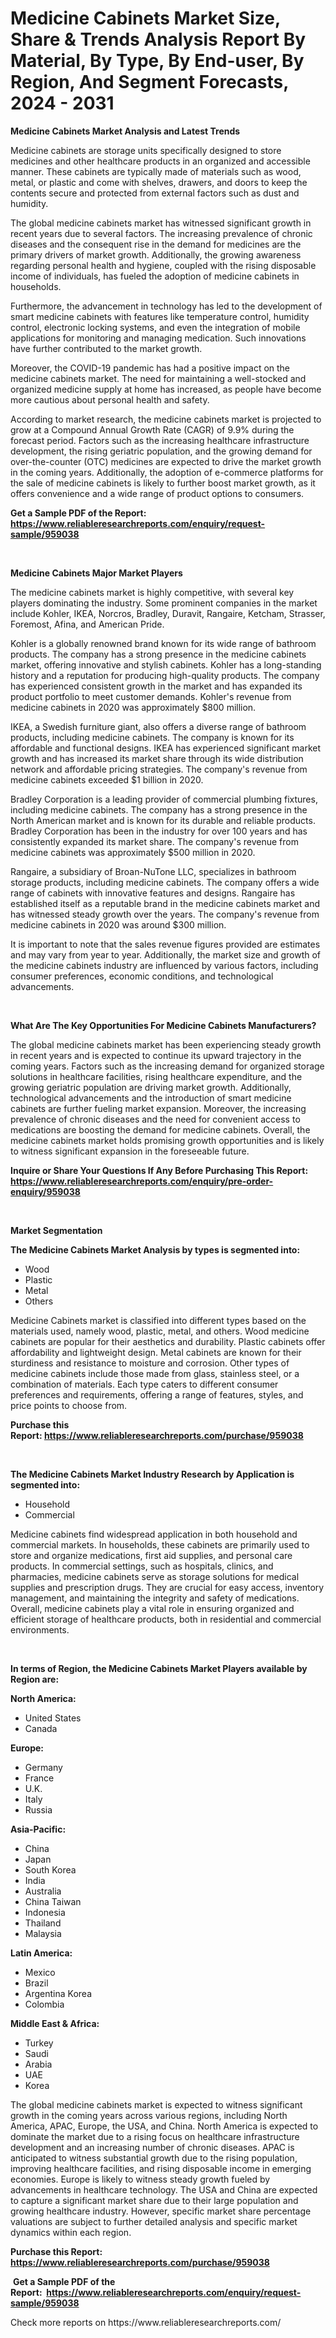 <p><h1>Medicine Cabinets Market Size, Share & Trends Analysis Report By Material, By Type, By End-user, By Region, And Segment Forecasts, 2024 - 2031</h1></p><p><strong>Medicine Cabinets Market Analysis and Latest Trends</strong></p>
<p><p>Medicine cabinets are storage units specifically designed to store medicines and other healthcare products in an organized and accessible manner. These cabinets are typically made of materials such as wood, metal, or plastic and come with shelves, drawers, and doors to keep the contents secure and protected from external factors such as dust and humidity.</p><p>The global medicine cabinets market has witnessed significant growth in recent years due to several factors. The increasing prevalence of chronic diseases and the consequent rise in the demand for medicines are the primary drivers of market growth. Additionally, the growing awareness regarding personal health and hygiene, coupled with the rising disposable income of individuals, has fueled the adoption of medicine cabinets in households.</p><p>Furthermore, the advancement in technology has led to the development of smart medicine cabinets with features like temperature control, humidity control, electronic locking systems, and even the integration of mobile applications for monitoring and managing medication. Such innovations have further contributed to the market growth.</p><p>Moreover, the COVID-19 pandemic has had a positive impact on the medicine cabinets market. The need for maintaining a well-stocked and organized medicine supply at home has increased, as people have become more cautious about personal health and safety.</p><p>According to market research, the medicine cabinets market is projected to grow at a Compound Annual Growth Rate (CAGR) of 9.9% during the forecast period. Factors such as the increasing healthcare infrastructure development, the rising geriatric population, and the growing demand for over-the-counter (OTC) medicines are expected to drive the market growth in the coming years. Additionally, the adoption of e-commerce platforms for the sale of medicine cabinets is likely to further boost market growth, as it offers convenience and a wide range of product options to consumers.</p></p>
<p><strong>Get a Sample PDF of the Report:&nbsp; <a href="https://www.reliableresearchreports.com/enquiry/request-sample/959038">https://www.reliableresearchreports.com/enquiry/request-sample/959038</a></strong></p>
<p>&nbsp;</p>
<p><strong>Medicine Cabinets Major Market Players</strong></p>
<p><p>The medicine cabinets market is highly competitive, with several key players dominating the industry. Some prominent companies in the market include Kohler, IKEA, Norcros, Bradley, Duravit, Rangaire, Ketcham, Strasser, Foremost, Afina, and American Pride.</p><p>Kohler is a globally renowned brand known for its wide range of bathroom products. The company has a strong presence in the medicine cabinets market, offering innovative and stylish cabinets. Kohler has a long-standing history and a reputation for producing high-quality products. The company has experienced consistent growth in the market and has expanded its product portfolio to meet customer demands. Kohler's revenue from medicine cabinets in 2020 was approximately $800 million.</p><p>IKEA, a Swedish furniture giant, also offers a diverse range of bathroom products, including medicine cabinets. The company is known for its affordable and functional designs. IKEA has experienced significant market growth and has increased its market share through its wide distribution network and affordable pricing strategies. The company's revenue from medicine cabinets exceeded $1 billion in 2020.</p><p>Bradley Corporation is a leading provider of commercial plumbing fixtures, including medicine cabinets. The company has a strong presence in the North American market and is known for its durable and reliable products. Bradley Corporation has been in the industry for over 100 years and has consistently expanded its market share. The company's revenue from medicine cabinets was approximately $500 million in 2020.</p><p>Rangaire, a subsidiary of Broan-NuTone LLC, specializes in bathroom storage products, including medicine cabinets. The company offers a wide range of cabinets with innovative features and designs. Rangaire has established itself as a reputable brand in the medicine cabinets market and has witnessed steady growth over the years. The company's revenue from medicine cabinets in 2020 was around $300 million.</p><p>It is important to note that the sales revenue figures provided are estimates and may vary from year to year. Additionally, the market size and growth of the medicine cabinets industry are influenced by various factors, including consumer preferences, economic conditions, and technological advancements.</p></p>
<p>&nbsp;</p>
<p><strong>What Are The Key Opportunities For Medicine Cabinets Manufacturers?</strong></p>
<p><p>The global medicine cabinets market has been experiencing steady growth in recent years and is expected to continue its upward trajectory in the coming years. Factors such as the increasing demand for organized storage solutions in healthcare facilities, rising healthcare expenditure, and the growing geriatric population are driving market growth. Additionally, technological advancements and the introduction of smart medicine cabinets are further fueling market expansion. Moreover, the increasing prevalence of chronic diseases and the need for convenient access to medications are boosting the demand for medicine cabinets. Overall, the medicine cabinets market holds promising growth opportunities and is likely to witness significant expansion in the foreseeable future.</p></p>
<p><strong>Inquire or Share Your Questions If Any Before Purchasing This Report: <a href="https://www.reliableresearchreports.com/enquiry/pre-order-enquiry/959038">https://www.reliableresearchreports.com/enquiry/pre-order-enquiry/959038</a></strong></p>
<p>&nbsp;</p>
<p><strong>Market Segmentation</strong></p>
<p><strong>The Medicine Cabinets Market Analysis by types is segmented into:</strong></p>
<p><ul><li>Wood</li><li>Plastic</li><li>Metal</li><li>Others</li></ul></p>
<p><p>Medicine Cabinets market is classified into different types based on the materials used, namely wood, plastic, metal, and others. Wood medicine cabinets are popular for their aesthetics and durability. Plastic cabinets offer affordability and lightweight design. Metal cabinets are known for their sturdiness and resistance to moisture and corrosion. Other types of medicine cabinets include those made from glass, stainless steel, or a combination of materials. Each type caters to different consumer preferences and requirements, offering a range of features, styles, and price points to choose from.</p></p>
<p><strong>Purchase this Report:&nbsp;<a href="https://www.reliableresearchreports.com/purchase/959038">https://www.reliableresearchreports.com/purchase/959038</a></strong></p>
<p>&nbsp;</p>
<p><strong>The Medicine Cabinets Market Industry Research by Application is segmented into:</strong></p>
<p><ul><li>Household</li><li>Commercial</li></ul></p>
<p><p>Medicine cabinets find widespread application in both household and commercial markets. In households, these cabinets are primarily used to store and organize medications, first aid supplies, and personal care products. In commercial settings, such as hospitals, clinics, and pharmacies, medicine cabinets serve as storage solutions for medical supplies and prescription drugs. They are crucial for easy access, inventory management, and maintaining the integrity and safety of medications. Overall, medicine cabinets play a vital role in ensuring organized and efficient storage of healthcare products, both in residential and commercial environments.</p></p>
<p>&nbsp;</p>
<p><strong>In terms of Region, the Medicine Cabinets Market Players available by Region are:</strong></p>
<p>
    <p> <strong> North America: </strong>
        <ul>
            <li>United States</li>
            <li>Canada</li>
        </ul>
        </p> 
    <p> <strong> Europe: </strong>
        <ul>
            <li>Germany</li>
            <li>France</li>
            <li>U.K.</li>
            <li>Italy</li>
            <li>Russia</li>
        </ul>
        </p> 
    <p> <strong> Asia-Pacific: </strong>
        <ul>
            <li>China</li>
            <li>Japan</li>
            <li>South Korea</li>
            <li>India</li>
            <li>Australia</li>
            <li>China Taiwan</li>
            <li>Indonesia</li>
            <li>Thailand</li>
            <li>Malaysia</li>
        </ul>
        </p> 
    <p> <strong> Latin America: </strong>
        <ul>
            <li>Mexico</li>
            <li>Brazil</li>
            <li>Argentina Korea</li>
            <li>Colombia</li>
        </ul>
        </p> 
    <p> <strong> Middle East & Africa: </strong>
        <ul>
            <li>Turkey</li>
            <li>Saudi</li>
            <li>Arabia</li>
            <li>UAE</li>
            <li>Korea</li>
        </ul>
    </p>
    </p>
<p><p>The global medicine cabinets market is expected to witness significant growth in the coming years across various regions, including North America, APAC, Europe, the USA, and China. North America is expected to dominate the market due to a rising focus on healthcare infrastructure development and an increasing number of chronic diseases. APAC is anticipated to witness substantial growth due to the rising population, improving healthcare facilities, and rising disposable income in emerging economies. Europe is likely to witness steady growth fueled by advancements in healthcare technology. The USA and China are expected to capture a significant market share due to their large population and growing healthcare industry. However, specific market share percentage valuations are subject to further detailed analysis and specific market dynamics within each region.</p></p>
<p><strong>Purchase this Report: <a href="https://www.reliableresearchreports.com/purchase/959038">https://www.reliableresearchreports.com/purchase/959038</a></strong></p>
<p>&nbsp;<strong>Get a Sample PDF of the Report:&nbsp;&nbsp;<a href="https://www.reliableresearchreports.com/enquiry/request-sample/959038">https://www.reliableresearchreports.com/enquiry/request-sample/959038</a></strong></p>
<p><strong></strong></p>
<p>Check more reports on https://www.reliableresearchreports.com/</p>
